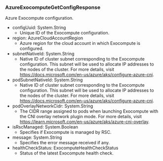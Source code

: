 ### AzureExocomputeGetConfigResponse
Azure Exocompute configuration.

- configUuid: System.String
  - Unique ID of the Exocompute configuration.
- region: AzureCloudAccountRegion
  - Azure region for the cloud account in which Exocompute is configured.
- subnetNativeId: System.String
  - Native ID of cluster subnet corresponding to the Exocompute configuration. This subnet will be used to allocate IP addresses to the nodes of the cluster. For more details, visit https://docs.microsoft.com/en-us/azure/aks/configure-azure-cni.
- podSubnetNativeId: System.String
  - Native ID of cluster subnet corresponding to the Exocompute configuration. This subnet will be used to allocate IP addresses to the nodes of the cluster. For more details, visit https://docs.microsoft.com/en-us/azure/aks/configure-azure-cni.
- podOverlayNetworkCidr: System.String
  - The CIDR range assigned to pods when launching Exocompute with the CNI overlay network plugin mode. For more details, visit https://learn.microsoft.com/en-us/azure/aks/azure-cni-overlay.
- isRscManaged: System.Boolean
  - Specifies if Exocompute is managed by RSC.
- message: System.String
  - Specifies the error message received if any.
- healthCheckStatus: ExocomputeHealthCheckStatus
  - Status of the latest Exocompute health check.
